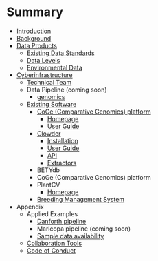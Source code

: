 # Summary

* [Introduction](README.md)
* [Background](chapter1.md)
* [Data Products](data_products.md)
   * [Existing Data Standards](existing_data_standards.md)
   * [Data Levels](data_levels.md)
   * [Environmental Data](environmental_data.md)
* [Cyberinfrastructure](cyberinfrastructure.md)
   * [Technical Team](people.md)
   * Data Pipeline (coming soon)
       * [genomics](genomics_pipeline.md)
   * [Existing Software](existing_software.md)
       * [CoGe (Comparative Genomics) platform](coge_comparative_genomics_platform.md)
           * [Homepage](https:/genomevolution.org/coge/)
           * [User Guide](https:/genomevolution.org/wiki/index.php?title=LoadExperiment)
       * [Clowder](clowder.md)
           * [Installation](clowder.md#Installation)
           * [User Guide](clowder.md#Interface)
           * [API](clowder.md#API)
           * [Extractors](clowder.md#Extractors)
       * BETYdb
       * CoGe (Comparative Genomics) platform
       * PlantCV
           * [Homepage](http:/plantcv.danforthcenter.org/)
       * [Breeding Management System](breeding_management_system.md)
* Appendix
   * Applied Examples
       * [Danforth pipeline](danforth.md)
       * Maricopa pipeline (coming soon)
       * [Sample data availability](sample_data.md)
   * [Collaboration Tools](collaboration_tools.md)
   * [Code of Conduct](code_of_conduct.md)

